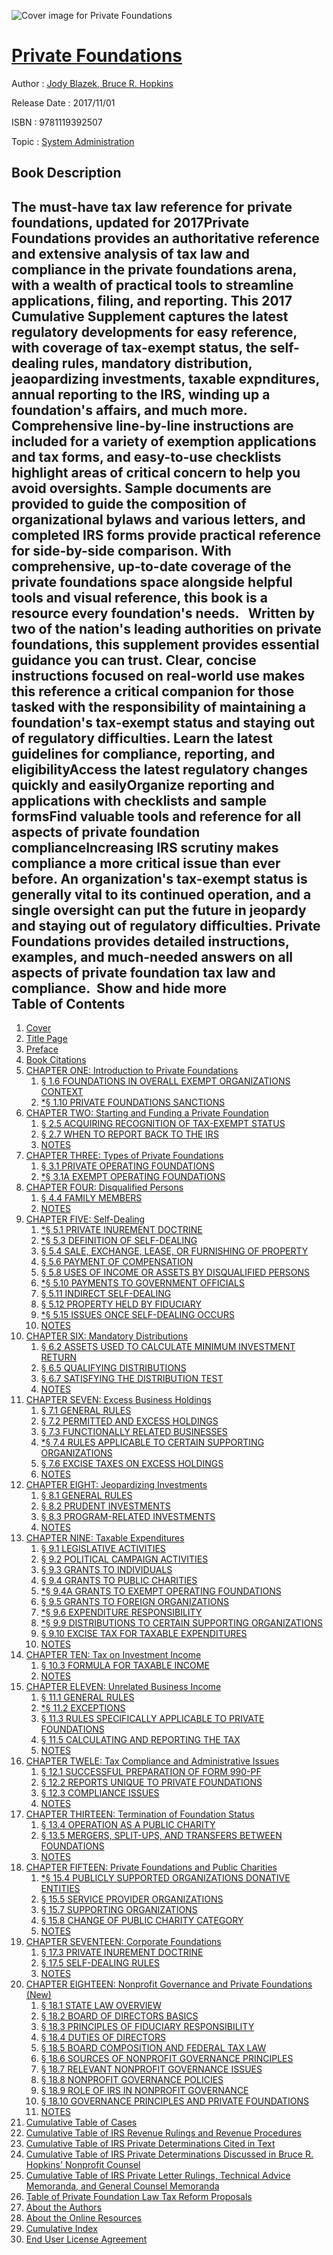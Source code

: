 ![Cover image for Private Foundations](https://imgdetail.ebookreading.net/cover/cover/system_admin/EB9781119392507.jpg)

[Private Foundations](https://ebookreading.net/view/book/Private+Foundations-EB9781119392507_1.html "Private Foundations")
====================================================================================================================

Author : [Jody Blazek](https://ebookreading.net/search/author/Jody+Blazek),[ Bruce R. Hopkins](https://ebookreading.net/search/author/+Bruce+R.+Hopkins)

Release Date : 2017/11/01

ISBN : 9781119392507

Topic : [System Administration](https://ebookreading.net/search/category/system-administration)

Book Description
-----------------

 The must-have tax law reference for private foundations, updated for 2017Private Foundations provides an authoritative reference and extensive analysis of tax law and compliance in the private foundations arena, with a wealth of practical tools to streamline applications, filing, and reporting. This 2017 Cumulative Supplement captures the latest regulatory developments for easy reference, with coverage of tax-exempt status, the self-dealing rules, mandatory distribution, jeaopardizing investments, taxable expnditures, annual reporting to the IRS, winding up a foundation's affairs, and much more. Comprehensive line-by-line instructions are included for a variety of exemption applications and tax forms, and easy-to-use checklists highlight areas of critical concern to help you avoid oversights. Sample documents are provided to guide the composition of organizational bylaws and various letters, and completed IRS forms provide practical reference for side-by-side comparison. With comprehensive, up-to-date coverage of the private foundations space alongside helpful tools and visual reference, this book is a resource every foundation's needs.  
Written by two of the nation's leading authorities on private foundations, this supplement provides essential guidance you can trust. Clear, concise instructions focused on real-world use makes this reference a critical companion for those tasked with the responsibility of maintaining a foundation's tax-exempt status and staying out of regulatory difficulties.
Learn the latest guidelines for compliance, reporting, and eligibilityAccess the latest regulatory changes quickly and easilyOrganize reporting and applications with checklists and sample formsFind valuable tools and reference for all aspects of private foundation complianceIncreasing IRS scrutiny makes compliance a more critical issue than ever before. An organization's tax-exempt status is generally vital to its continued operation, and a single oversight can put the future in jeopardy and staying out of regulatory difficulties. Private Foundations provides detailed instructions, examples, and much-needed answers on all aspects of private foundation tax law and compliance. 
        Show and hide more                
Table of Contents
-----------------

1. [Cover](https://ebookreading.net/view/book/Private+Foundations-EB9781119392507_1.html)
1. [Title Page](https://ebookreading.net/view/book/Private+Foundations-EB9781119392507_4.html)
1. [Preface](https://ebookreading.net/view/book/Private+Foundations-EB9781119392507_6.html)
1. [Book Citations](https://ebookreading.net/view/book/Private+Foundations-EB9781119392507_7.html)
1. [CHAPTER ONE: Introduction to Private Foundations](https://ebookreading.net/view/book/Private+Foundations-EB9781119392507_8.html)
    1. [§ 1.6 FOUNDATIONS IN OVERALL EXEMPT ORGANIZATIONS CONTEXT](https://ebookreading.net/view/book/Private+Foundations-EB9781119392507_8.html#head-2-1)
    1. [*§ 1.10 PRIVATE FOUNDATIONS SANCTIONS](https://ebookreading.net/view/book/Private+Foundations-EB9781119392507_8.html#head-2-2)
1. [CHAPTER TWO: Starting and Funding a Private Foundation](https://ebookreading.net/view/book/Private+Foundations-EB9781119392507_9.html)
    1. [§ 2.5 ACQUIRING RECOGNITION OF TAX-EXEMPT STATUS](https://ebookreading.net/view/book/Private+Foundations-EB9781119392507_9.html#head-2-3)
    1. [§ 2.7 WHEN TO REPORT BACK TO THE IRS](https://ebookreading.net/view/book/Private+Foundations-EB9781119392507_9.html#head-2-4)
    1. [NOTES](https://ebookreading.net/view/book/Private+Foundations-EB9781119392507_9.html#head-2-5)
1. [CHAPTER THREE: Types of Private Foundations](https://ebookreading.net/view/book/Private+Foundations-EB9781119392507_10.html)
    1. [§ 3.1 PRIVATE OPERATING FOUNDATIONS](https://ebookreading.net/view/book/Private+Foundations-EB9781119392507_10.html#head-2-6)
    1. [*§ 3.1A EXEMPT OPERATING FOUNDATIONS](https://ebookreading.net/view/book/Private+Foundations-EB9781119392507_10.html#head-2-7)
1. [CHAPTER FOUR: Disqualified Persons](https://ebookreading.net/view/book/Private+Foundations-EB9781119392507_11.html)
    1. [§ 4.4 FAMILY MEMBERS](https://ebookreading.net/view/book/Private+Foundations-EB9781119392507_11.html#head-2-8)
    1. [NOTES](https://ebookreading.net/view/book/Private+Foundations-EB9781119392507_11.html#head-2-9)
1. [CHAPTER FIVE: Self-Dealing](https://ebookreading.net/view/book/Private+Foundations-EB9781119392507_12.html)
    1. [*§ 5.1 PRIVATE INUREMENT DOCTRINE](https://ebookreading.net/view/book/Private+Foundations-EB9781119392507_12.html#head-2-10)
    1. [*§ 5.3 DEFINITION OF SELF-DEALING](https://ebookreading.net/view/book/Private+Foundations-EB9781119392507_12.html#head-2-11)
    1. [§ 5.4 SALE, EXCHANGE, LEASE, OR FURNISHING OF PROPERTY](https://ebookreading.net/view/book/Private+Foundations-EB9781119392507_12.html#head-2-12)
    1. [§ 5.6 PAYMENT OF COMPENSATION](https://ebookreading.net/view/book/Private+Foundations-EB9781119392507_12.html#head-2-13)
    1. [§ 5.8 USES OF INCOME OR ASSETS BY DISQUALIFIED PERSONS](https://ebookreading.net/view/book/Private+Foundations-EB9781119392507_12.html#head-2-14)
    1. [*§ 5.10 PAYMENTS TO GOVERNMENT OFFICIALS](https://ebookreading.net/view/book/Private+Foundations-EB9781119392507_12.html#head-2-15)
    1. [§ 5.11 INDIRECT SELF-DEALING](https://ebookreading.net/view/book/Private+Foundations-EB9781119392507_12.html#head-2-16)
    1. [§ 5.12 PROPERTY HELD BY FIDUCIARY](https://ebookreading.net/view/book/Private+Foundations-EB9781119392507_12.html#head-2-17)
    1. [*§ 5.15 ISSUES ONCE SELF-DEALING OCCURS](https://ebookreading.net/view/book/Private+Foundations-EB9781119392507_12.html#head-2-18)
    1. [NOTES](https://ebookreading.net/view/book/Private+Foundations-EB9781119392507_12.html#head-2-19)
1. [CHAPTER SIX: Mandatory Distributions](https://ebookreading.net/view/book/Private+Foundations-EB9781119392507_13.html)
    1. [§ 6.2 ASSETS USED TO CALCULATE MINIMUM INVESTMENT RETURN](https://ebookreading.net/view/book/Private+Foundations-EB9781119392507_13.html#head-2-20)
    1. [§ 6.5 QUALIFYING DISTRIBUTIONS](https://ebookreading.net/view/book/Private+Foundations-EB9781119392507_13.html#head-2-21)
    1. [§ 6.7 SATISFYING THE DISTRIBUTION TEST](https://ebookreading.net/view/book/Private+Foundations-EB9781119392507_13.html#head-2-22)
    1. [NOTES](https://ebookreading.net/view/book/Private+Foundations-EB9781119392507_13.html#head-2-23)
1. [CHAPTER SEVEN: Excess Business Holdings](https://ebookreading.net/view/book/Private+Foundations-EB9781119392507_14.html)
    1. [§ 7.1 GENERAL RULES](https://ebookreading.net/view/book/Private+Foundations-EB9781119392507_14.html#head-2-24)
    1. [§ 7.2 PERMITTED AND EXCESS HOLDINGS](https://ebookreading.net/view/book/Private+Foundations-EB9781119392507_14.html#head-2-25)
    1. [§ 7.3 FUNCTIONALLY RELATED BUSINESSES](https://ebookreading.net/view/book/Private+Foundations-EB9781119392507_14.html#head-2-26)
    1. [*§ 7.4 RULES APPLICABLE TO CERTAIN SUPPORTING ORGANIZATIONS](https://ebookreading.net/view/book/Private+Foundations-EB9781119392507_14.html#head-2-27)
    1. [§ 7.6 EXCISE TAXES ON EXCESS HOLDINGS](https://ebookreading.net/view/book/Private+Foundations-EB9781119392507_14.html#head-2-28)
    1. [NOTES](https://ebookreading.net/view/book/Private+Foundations-EB9781119392507_14.html#head-2-29)
1. [CHAPTER EIGHT: Jeopardizing Investments](https://ebookreading.net/view/book/Private+Foundations-EB9781119392507_15.html)
    1. [§ 8.1 GENERAL RULES](https://ebookreading.net/view/book/Private+Foundations-EB9781119392507_15.html#head-2-30)
    1. [§ 8.2 PRUDENT INVESTMENTS](https://ebookreading.net/view/book/Private+Foundations-EB9781119392507_15.html#head-2-31)
    1. [§ 8.3 PROGRAM-RELATED INVESTMENTS](https://ebookreading.net/view/book/Private+Foundations-EB9781119392507_15.html#head-2-32)
    1. [NOTES](https://ebookreading.net/view/book/Private+Foundations-EB9781119392507_15.html#head-2-33)
1. [CHAPTER NINE: Taxable Expenditures](https://ebookreading.net/view/book/Private+Foundations-EB9781119392507_16.html)
    1. [§ 9.1 LEGISLATIVE ACTIVITIES](https://ebookreading.net/view/book/Private+Foundations-EB9781119392507_16.html#head-2-34)
    1. [§ 9.2 POLITICAL CAMPAIGN ACTIVITIES](https://ebookreading.net/view/book/Private+Foundations-EB9781119392507_16.html#head-2-35)
    1. [§ 9.3 GRANTS TO INDIVIDUALS](https://ebookreading.net/view/book/Private+Foundations-EB9781119392507_16.html#head-2-36)
    1. [§ 9.4 GRANTS TO PUBLIC CHARITIES](https://ebookreading.net/view/book/Private+Foundations-EB9781119392507_16.html#head-2-37)
    1. [*§ 9.4A GRANTS TO EXEMPT OPERATING FOUNDATIONS](https://ebookreading.net/view/book/Private+Foundations-EB9781119392507_16.html#head-2-38)
    1. [§ 9.5 GRANTS TO FOREIGN ORGANIZATIONS](https://ebookreading.net/view/book/Private+Foundations-EB9781119392507_16.html#head-2-39)
    1. [*§ 9.6 EXPENDITURE RESPONSIBILITY](https://ebookreading.net/view/book/Private+Foundations-EB9781119392507_16.html#head-2-40)
    1. [*§ 9.9 DISTRIBUTIONS TO CERTAIN SUPPORTING ORGANIZATIONS](https://ebookreading.net/view/book/Private+Foundations-EB9781119392507_16.html#head-2-41)
    1. [§ 9.10 EXCISE TAX FOR TAXABLE EXPENDITURES](https://ebookreading.net/view/book/Private+Foundations-EB9781119392507_16.html#head-2-42)
    1. [NOTES](https://ebookreading.net/view/book/Private+Foundations-EB9781119392507_16.html#head-2-43)
1. [CHAPTER TEN: Tax on Investment Income](https://ebookreading.net/view/book/Private+Foundations-EB9781119392507_17.html)
    1. [§ 10.3 FORMULA FOR TAXABLE INCOME](https://ebookreading.net/view/book/Private+Foundations-EB9781119392507_17.html#head-2-44)
    1. [NOTES](https://ebookreading.net/view/book/Private+Foundations-EB9781119392507_17.html#head-2-45)
1. [CHAPTER ELEVEN: Unrelated Business Income](https://ebookreading.net/view/book/Private+Foundations-EB9781119392507_18.html)
    1. [§ 11.1 GENERAL RULES](https://ebookreading.net/view/book/Private+Foundations-EB9781119392507_18.html#head-2-46)
    1. [*§ 11.2 EXCEPTIONS](https://ebookreading.net/view/book/Private+Foundations-EB9781119392507_18.html#head-2-47)
    1. [§ 11.3 RULES SPECIFICALLY APPLICABLE TO PRIVATE FOUNDATIONS](https://ebookreading.net/view/book/Private+Foundations-EB9781119392507_18.html#head-2-48)
    1. [§ 11.5 CALCULATING AND REPORTING THE TAX](https://ebookreading.net/view/book/Private+Foundations-EB9781119392507_18.html#head-2-49)
    1. [NOTES](https://ebookreading.net/view/book/Private+Foundations-EB9781119392507_18.html#head-2-50)
1. [CHAPTER TWELE: Tax Compliance and Administrative Issues](https://ebookreading.net/view/book/Private+Foundations-EB9781119392507_19.html)
    1. [§ 12.1 SUCCESSFUL PREPARATION OF FORM 990-PF](https://ebookreading.net/view/book/Private+Foundations-EB9781119392507_19.html#head-2-51)
    1. [§ 12.2 REPORTS UNIQUE TO PRIVATE FOUNDATIONS](https://ebookreading.net/view/book/Private+Foundations-EB9781119392507_19.html#head-2-52)
    1. [§ 12.3 COMPLIANCE ISSUES](https://ebookreading.net/view/book/Private+Foundations-EB9781119392507_19.html#head-2-53)
    1. [NOTES](https://ebookreading.net/view/book/Private+Foundations-EB9781119392507_19.html#head-2-54)
1. [CHAPTER THIRTEEN: Termination of Foundation Status](https://ebookreading.net/view/book/Private+Foundations-EB9781119392507_20.html)
    1. [§ 13.4 OPERATION AS A PUBLIC CHARITY](https://ebookreading.net/view/book/Private+Foundations-EB9781119392507_20.html#head-2-55)
    1. [§ 13.5 MERGERS, SPLIT-UPS, AND TRANSFERS BETWEEN FOUNDATIONS](https://ebookreading.net/view/book/Private+Foundations-EB9781119392507_20.html#head-2-56)
    1. [NOTES](https://ebookreading.net/view/book/Private+Foundations-EB9781119392507_20.html#head-2-57)
1. [CHAPTER FIFTEEN: Private Foundations and Public Charities](https://ebookreading.net/view/book/Private+Foundations-EB9781119392507_21.html)
    1. [*§ 15.4 PUBLICLY SUPPORTED ORGANIZATIONS DONATIVE ENTITIES](https://ebookreading.net/view/book/Private+Foundations-EB9781119392507_21.html#head-2-58)
    1. [§ 15.5 SERVICE PROVIDER ORGANIZATIONS](https://ebookreading.net/view/book/Private+Foundations-EB9781119392507_21.html#head-2-59)
    1. [§ 15.7 SUPPORTING ORGANIZATIONS](https://ebookreading.net/view/book/Private+Foundations-EB9781119392507_21.html#head-2-60)
    1. [§ 15.8 CHANGE OF PUBLIC CHARITY CATEGORY](https://ebookreading.net/view/book/Private+Foundations-EB9781119392507_21.html#head-2-61)
    1. [NOTES](https://ebookreading.net/view/book/Private+Foundations-EB9781119392507_21.html#head-2-62)
1. [CHAPTER SEVENTEEN: Corporate Foundations](https://ebookreading.net/view/book/Private+Foundations-EB9781119392507_22.html)
    1. [§ 17.3 PRIVATE INUREMENT DOCTRINE](https://ebookreading.net/view/book/Private+Foundations-EB9781119392507_22.html#head-2-63)
    1. [§ 17.5 SELF-DEALING RULES](https://ebookreading.net/view/book/Private+Foundations-EB9781119392507_22.html#head-2-64)
    1. [NOTES](https://ebookreading.net/view/book/Private+Foundations-EB9781119392507_22.html#head-2-65)
1. [CHAPTER EIGHTEEN: Nonprofit Governance and Private Foundations (New)](https://ebookreading.net/view/book/Private+Foundations-EB9781119392507_23.html)
    1. [§ 18.1 STATE LAW OVERVIEW](https://ebookreading.net/view/book/Private+Foundations-EB9781119392507_23.html#head-2-66)
    1. [§ 18.2 BOARD OF DIRECTORS BASICS](https://ebookreading.net/view/book/Private+Foundations-EB9781119392507_23.html#head-2-67)
    1. [§ 18.3 PRINCIPLES OF FIDUCIARY RESPONSIBILITY](https://ebookreading.net/view/book/Private+Foundations-EB9781119392507_23.html#head-2-68)
    1. [§ 18.4 DUTIES OF DIRECTORS](https://ebookreading.net/view/book/Private+Foundations-EB9781119392507_23.html#head-2-69)
    1. [§ 18.5 BOARD COMPOSITION AND FEDERAL TAX LAW](https://ebookreading.net/view/book/Private+Foundations-EB9781119392507_23.html#head-2-70)
    1. [§ 18.6 SOURCES OF NONPROFIT GOVERNANCE PRINCIPLES](https://ebookreading.net/view/book/Private+Foundations-EB9781119392507_23.html#head-2-71)
    1. [§ 18.7 RELEVANT NONPROFIT GOVERNANCE ISSUES](https://ebookreading.net/view/book/Private+Foundations-EB9781119392507_23.html#head-2-72)
    1. [§ 18.8 NONPROFIT GOVERNANCE POLICIES](https://ebookreading.net/view/book/Private+Foundations-EB9781119392507_23.html#head-2-73)
    1. [§ 18.9 ROLE OF IRS IN NONPROFIT GOVERNANCE](https://ebookreading.net/view/book/Private+Foundations-EB9781119392507_23.html#head-2-74)
    1. [§ 18.10 GOVERNANCE PRINCIPLES AND PRIVATE FOUNDATIONS](https://ebookreading.net/view/book/Private+Foundations-EB9781119392507_23.html#head-2-75)
    1. [NOTES](https://ebookreading.net/view/book/Private+Foundations-EB9781119392507_23.html#head-2-76)
1. [Cumulative Table of Cases](https://ebookreading.net/view/book/Private+Foundations-EB9781119392507_24.html)
1. [Cumulative Table of IRS Revenue Rulings and Revenue Procedures](https://ebookreading.net/view/book/Private+Foundations-EB9781119392507_25.html)
1. [Cumulative Table of IRS Private Determinations Cited in Text](https://ebookreading.net/view/book/Private+Foundations-EB9781119392507_26.html)
1. [Cumulative Table of IRS Private Determinations Discussed in Bruce R. Hopkins&#39; Nonprofit Counsel](https://ebookreading.net/view/book/Private+Foundations-EB9781119392507_27.html)
1. [Cumulative Table of IRS Private Letter Rulings, Technical Advice Memoranda, and General Counsel Memoranda](https://ebookreading.net/view/book/Private+Foundations-EB9781119392507_28.html)
1. [Table of Private Foundation Law Tax Reform Proposals](https://ebookreading.net/view/book/Private+Foundations-EB9781119392507_29.html)
1. [About the Authors](https://ebookreading.net/view/book/Private+Foundations-EB9781119392507_30.html)
1. [About the Online Resources](https://ebookreading.net/view/book/Private+Foundations-EB9781119392507_31.html)
1. [Cumulative Index](https://ebookreading.net/view/book/Private+Foundations-EB9781119392507_32.html)
1. [End User License Agreement](https://ebookreading.net/view/book/Private+Foundations-EB9781119392507_33.html)
